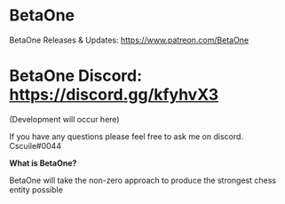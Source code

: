 # BetaOne
BetaOne Releases & Updates: https://www.patreon.com/BetaOne

# BetaOne Discord: https://discord.gg/kfyhvX3
(Development will occur here)

If you have any questions please feel free to ask me on discord. Cscuile#0044

**What is BetaOne?**

BetaOne will take the non-zero approach to produce the strongest chess entity possible
